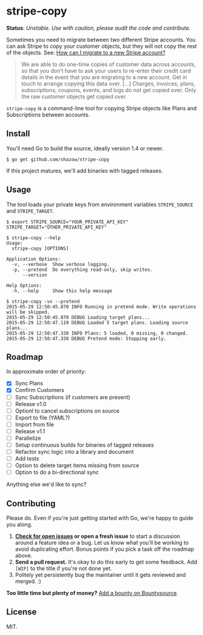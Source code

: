 # stripe-copy

**Status**: *Unstable. Use with caution, please audit the code and contribute.*

Sometimes you need to migrate between two different Stripe accounts. You can ask Stripe to copy your customer objects, but they will not copy the rest of the objects. See: [How can I migrate to a new Stripe account?](https://support.stripe.com/questions/how-can-i-migrate-to-a-new-stripe-account-7a206563-51ad-4c70-a995-a01f57a3eb56)

> We are able to do one-time copies of customer data across accounts, so that you don’t have to ask your users to re-enter their credit card details in the event that you are migrating to a new account. Get in touch to arrange copying this data over. [...] Charges, invoices, plans, subscriptions, coupons, events, and logs do not get copied over. Only the raw customer objects get copied over.

`stripe-copy` is a command-line tool for copying Stripe objects like Plans and Subscriptions between accounts.


## Install

You'll need Go to build the source, ideally version 1.4 or newer.

```
$ go get github.com/shazow/stripe-copy
```

If this project matures, we'll add binaries with tagged releases.


## Usage

The tool loads your private keys from environment variables `STRIPE_SOURCE` and
`STRIPE_TARGET`.

```
$ export STRIPE_SOURCE="YOUR_PRIVATE_API_KEY" STRIPE_TARGET="OTHER_PRIVATE_API_KEY"
```

```
$ stripe-copy --help
Usage:
  stripe-copy [OPTIONS]

Application Options:
  -v, --verbose  Show verbose logging.
  -p, --pretend  Do everything read-only, skip writes.
      --version

Help Options:
  -h, --help     Show this help message
```

```
$ stripe-copy -vv --pretend
2015-05-29 12:50:45.870 INFO Running in pretend mode. Write operations will be skipped.
2015-05-29 12:50:45.870 DEBUG Loading target plans...
2015-05-29 12:50:47.119 DEBUG Loaded 5 target plans. Loading source plans...
2015-05-29 12:50:47.338 INFO Plans: 5 loaded, 0 missing, 0 changed.
2015-05-29 12:50:47.338 DEBUG Pretend mode: Stopping early.
```

## Roadmap

In approximate order of priority:

- [x] Sync Plans
- [x] Confirm Customers
- [ ] Sync Subscriptions (if customers are present)
- [ ] Release v1.0
- [ ] Optionl to cancel subscriptions on source
- [ ] Export to file (YAML?)
- [ ] Import from file
- [ ] Release v1.1
- [ ] Parallelize
- [ ] Setup continuous builds for binaries of tagged releases
- [ ] Refactor sync logic into a library and document
- [ ] Add tests
- [ ] Option to delete target items missing from source
- [ ] Option to do a bi-directional sync

Anything else we'd like to sync?


## Contributing

Please do. Even if you're just getting started with Go, we're happy to guide you
along.

1. **[Check for open issues](https://github.com/shazow/stripe-copy/issues) or open
   a fresh issue** to start a discussion around a feature idea or a bug. Let us know
   what you'll be working to avoid duplicating effort. Bonus points if you pick a task off the roadmap above.
2. **Send a pull request.** It's okay to do this early to get some feedback. Add
   `[WIP]` to the title if you're not done yet.
3. Politely yet persistently bug the maintainer until it gets reviewed and merged. :)

**Too little time but plenty of money?** [Add a bounty on
Bountysource](https://www.bountysource.com/).

## License

MIT.
